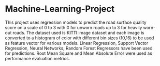 # Machine-Learning-Project
This project uses regression models to predict the road surface quality score on a scale of 0 to 3 with 0 for unworn roads up to 3 for heavily worn-out roads. The dataset used is KITTI image dataset and each image is converted to a histogram of color with different bin sizes (10,16) to be used as feature vector for various models. Linear Regression, Support Vector Regression, Neural Networks, Random Forest Regressors have been used for predictions. Root Mean Square and Mean Absolute Error were used as performance evaluation metrics. 
